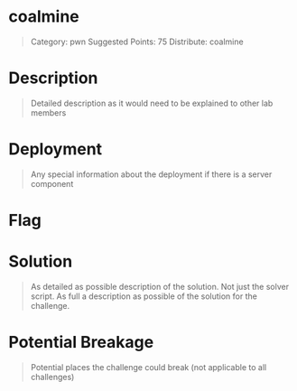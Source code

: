 # coalmine

> Category: pwn
> Suggested Points: 75
> Distribute: coalmine

# Description
> Detailed description as it would need to be explained to other lab members

<INSERT>

# Deployment
> Any special information about the deployment if there is a server component

<INSERT>

# Flag

<INSERT>

# Solution
> As detailed as possible description of the solution. Not just the solver script. As full a description as possible of the solution for the challenge.


# Potential Breakage
> Potential places the challenge could break (not applicable to all challenges)



